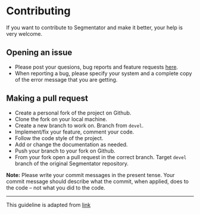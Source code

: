 Contributing
============
If you want to contribute to Segmentator and make it better, your help is very welcome.

## Opening an issue

- Please post your quesions, bug reports and feature requests [here](https://github.com/ofgulban/segmentator/issues).
- When reporting a bug, please specify your system and a complete copy of the error message that you are getting.

## Making a pull request

- Create a personal fork of the project on Github.
- Clone the fork on your local machine.
- Create a new branch to work on. Branch from `devel`.
- Implement/fix your feature, comment your code.
- Follow the code style of the project.
- Add or change the documentation as needed.
- Push your branch to your fork on Github.
- From your fork open a pull request in the correct branch. Target `devel` branch of the original Segmentator repository.

__Note:__ Please write your commit messages in the present tense. Your commit message should describe what the commit, when applied, does to the code – not what you did to the code.

___
This guideline is adapted from [link](https://github.com/MarcDiethelm/contributing/blob/master/README.md)
